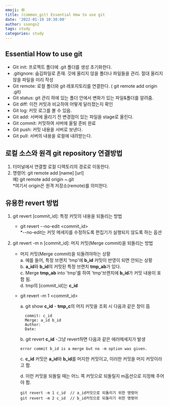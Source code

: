 ```yaml
---
emoji: 🕸
title: (common_git) Essential How to use git 
date: '2022-01-19 10:30:00'
author: ssongs2
tags: study
categories: study
---
```


## Essential How to use git

- Git init: 프로젝트 폴더에 .git 폴더를 생성 초기화한다.
- .gitignore: 숨김파일로 존재. 깃에 올리지 않을 폴더나 파일들을 관리. 절대 올리지 않을 파일을 미리 작성
- Git remote: 로컬 폴더와 git 레포지토리를 연결한다. ( git remote add origin .git)
- Git status: git 관리 하에 있는 폴더 안에서 변화가 있는 파일&폴더를 알려줌.
- Git diff: 이전 커밋과 비교하여 어떻게 달라졌는지 확인
- Git log: 커밋 로그를 볼 수 있음. 
- Git add: 서버에 올리기 전 변경점이 있는 파일을 stage로 올린다.
- Git commit: 커밋하여 서버에 올릴 준비 완료
- Git push: 커밋 내용을 서버로 보낸다.
- Git pull: 서버의 내용을 로컬에 내려받는다.

## 로컬 소스와 원격 git repository 연결방법

1. 터미널에서 연결할 로컬 디렉토리의 경로로 이동한다.
2. 명령어: git remote add [name] [url]   
    예) git remote add origin ~.git  
     *여기서 origin은 원격 저장소(remote)를 의미한다.

## 유용한 revert 방법

1. git revert [commit_id]: 특정 커밋의 내용을 되돌리는 방법
    * git revert --no-edit <commit_id>  
        *--no-edit는 커밋 메세지를 수정하도록 편집기가 실행되지 않도록 하는 옵션  

2. git revert -m n [commit_id]: 머지 커밋(Merge commit)을 되돌리는 방법  
    * 머지 커밋(Merge commit)을 되돌려야하는 상황  
        a. 예를 들어, 특정 브랜치 'tmp'에 **b_id** 커밋이 반영이 되면 안되는 상황  
        b. **a_id**와 **b_id**의 커밋된 특정 브랜치 **tmp_ab**가 있다.  
        c. Merge **tmp_ab** into 'tmp'를 하여 'tmp'브랜치에 **b_id**가 커밋 내용이 포함 됨.  
        d. tmp의 [commit_id]는 **c_id**
    * git revert -m 1 <commit_id>  

        a. git show **c_id** - **tmp_c**의 머지 커밋을 조회 시 다음과 같은 창이 뜸
        ```
          commit: c_id 
          Merge: a_id b_id
          Author:   
          Date:   
        ```
        b. git revert **c_id** -그냥 revert하면 다음과 같은 에러메세지가 발생  
        ```
        error commit b_id is a merge but no -m option was given.  
        ```
        c. **c_id** 커밋은 **a_id**와 **b_id**를 머지한 커밋이고, 이러한 커밋을 머지 커밋이라고 함.  

        d. 이런 커밋을 되돌릴 때는 어느 쪽 커밋으로 되돌릴지 m옵션으로 지정해 주어야 함.  
        ```
        git revert -m 1 c_id  // a_id커밋으로 되돌리기 위한 명령어
        git revert -m 2 c_id  // b_id커밋으로 되돌리기 위한 명령어
        ```